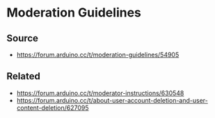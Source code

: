 # Moderation Guidelines

## Source

- https://forum.arduino.cc/t/moderation-guidelines/54905

## Related

- https://forum.arduino.cc/t/moderator-instructions/630548
- https://forum.arduino.cc/t/about-user-account-deletion-and-user-content-deletion/627095
